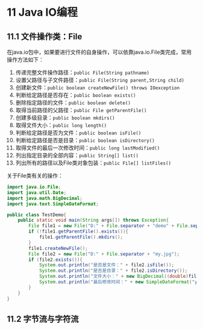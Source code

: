 # 11 Java IO编程

## 11.1 文件操作类：File
在java.io包中，如果要进行文件的自身操作，可以依靠java.io.File类完成，常用操作方法如下：
1. 传递完整文件操作路径：`public File(String pathname)`
2. 设置父路径与子文件路径：`public File(String parent,String child)`
3. 创建新文件：`public boolean createNewFile() throws IOexception`
4. 判断给定路径是否存在：`public boolean exists()`
5. 删除指定路径的文件：`public boolean delete()`
6. 取得当前路径的父路径：`public File getParentFile()`
7. 创建多级目录：`public boolean mkdirs()`
8. 取得文件大小：`public long length()`
9. 判断给定路径是否为文件：`public boolean isFile()`
10. 判断给定路径是否是目录：`public boolean isDirectory()`
11. 取得文件的最后一次修改时间：`public long lastModified()`
12. 列出指定目录的全部内容：`public String[] list()`
13. 列出所有的路径以及File类对象包装：`public File[] listFiles()`

关于File类有关的操作：
```java
import java.io.File;
import java.util.Date;
import java.math.BigDecimal;
import java.text.SimpleDateFormat;

public class TestDemo{
	public static void main(String args[]) throws Exception{
		File file1 = new File("D:" + File.separator + "demo" + File.separator + "hello" + File.separator + "test.txt");
		if (!file1.getParentFile().exists()){
			file1.getParentFile().mkdirs();
		}
		file1.createNewFile();
		File file2 = new File("D:" + File.separator + "my.jpg");
		if (file2.exists()){
			System.out.println("是否是文件：" + file2.isFile());
			System.out.println("是否是目录：" + file2.isDirectory());
			System.out.println("文件大小：" + new BigDecimal((double)file2.length()/1024/1024).divide(new BigDecimal(1),2,BigDecimal.ROUND_HALF_UP) + "M");
			System.out.println("最后修改时间：" + new SimpleDateFormat("yyyy-MM-dd HH:mm:ss").format(new Date(file2.lastModified())));
		}
	}
}
```

## 11.2 字节流与字符流



